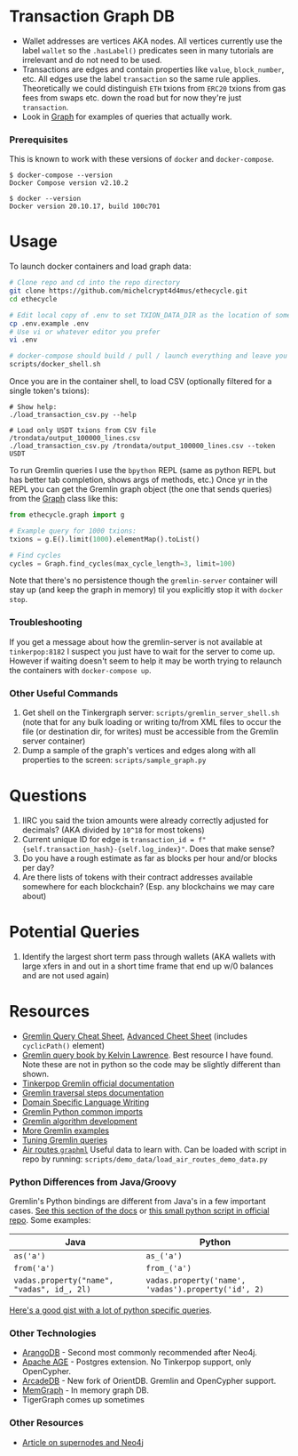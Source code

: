 # Transaction Graph DB
* Wallet addresses are vertices AKA nodes. All vertices currently use the label `wallet` so the `.hasLabel()` predicates seen in many tutorials are irrelevant and do not need to be used.
* Transactions are edges and contain properties like `value`, `block_number`, etc. All edges use the label `transaction` so the same rule applies. Theoretically we could distinguish `ETH` txions from `ERC20` txions from gas fees from swaps etc. down the road but for now they're just `transaction`.
* Look in [Graph](ethecycle/graph.py) for examples of queries that actually work.

### Prerequisites
This is known to work with these versions of `docker` and `docker-compose`.

```
$ docker-compose --version
Docker Compose version v2.10.2

$ docker --version
Docker version 20.10.17, build 100c701
```

# Usage
To launch docker containers and load graph data:

```bash
# Clone repo and cd into the repo directory
git clone https://github.com/michelcrypt4d4mus/ethecycle.git
cd ethecycle

# Edit local copy of .env to set TXION_DATA_DIR as the location of some txion CSVs
cp .env.example .env
# Use vi or whatever editor you prefer
vi .env

# docker-compose should build / pull / launch everything and leave you in a bash shell
scripts/docker_shell.sh
```

Once you are in the container shell, to load CSV (optionally filtered for a single token's txions):

```
# Show help:
./load_transaction_csv.py --help

# Load only USDT txions from CSV file /trondata/output_100000_lines.csv
./load_transaction_csv.py /trondata/output_100000_lines.csv --token USDT
```

To run Gremlin queries I use the `bpython` REPL (same as python REPL but has better tab completion, shows args of methods, etc.) Once yr in the REPL you can get the Gremlin graph object (the one that sends queries) from the [Graph](ethecycle/graph.py) class like this:

```python
from ethecycle.graph import g

# Example query for 1000 txions:
txions = g.E().limit(1000).elementMap().toList()

# Find cycles
cycles = Graph.find_cycles(max_cycle_length=3, limit=100)
```

Note that there's no persistence though the `gremlin-server` container will stay up (and keep the graph in memory) til you explicitly stop it with `docker stop`.

### Troubleshooting
If you get a message about how the gremlin-server is not available at `tinkerpop:8182` I suspect you just have to wait for the server to come up.  However if waiting doesn't seem to help it may be worth trying to relaunch the containers with `docker-compose up`.

### Other Useful Commands
1. Get shell on the Tinkergraph server: `scripts/gremlin_server_shell.sh` (note that for any bulk loading or writing to/from XML files to occur the file (or destination dir, for writes) must be accessible from the Gremlin server container)
1. Dump a sample of the graph's vertices and edges along with all properties to the screen: `scripts/sample_graph.py`

# Questions
1. IIRC you said the txion amounts were already correctly adjusted for decimals?  (AKA divided by `10^18` for most tokens)
1. Current unique ID for edge is `transaction_id = f"{self.transaction_hash}-{self.log_index}"`. Does that make sense?
1. Do you have a rough estimate as far as blocks per hour and/or blocks per day?
1. Are there lists of tokens with their contract addresses available somewhere for each blockchain? (Esp. any blockchains we may care about)

# Potential Queries
1. Identify the largest short term pass through wallets (AKA wallets with large xfers in and out in a short time frame that end up w/0 balances and are not used again)

# Resources
* [Gremlin Query Cheat Sheet](https://dkuppitz.github.io/gremlin-cheat-sheet/101.html), [Advanced Cheet Sheet](https://dkuppitz.github.io/gremlin-cheat-sheet/102.html) (includes `cyclicPath()` element)
* [Gremlin query book by Kelvin Lawrence](https://kelvinlawrence.net/book/Gremlin-Graph-Guide.html). Best resource I have found. Note these are not in python so the code may be slightly different than shown.
* [Tinkerpop Gremlin official documentation](https://tinkerpop.apache.org/docs/current/reference/#_tinkerpop_documentation)
* [Gremlin traversal steps documentation](https://tinkerpop.apache.org/docs/current/reference/#general-steps)
* [Domain Specific Language Writing](https://tinkerpop.apache.org/docs/current/reference/#gremlin-python-dsl)
* [Gremlin Python common imports](https://tinkerpop.apache.org/docs/current/reference/#python-imports)
* [Gremlin algorithm development](https://recolabs.dev/post/gremlin-python-algorithm-development-from-the-ground-up)
* [More Gremlin examples](https://www.doanduyhai.com/blog/?p=13374)
* [Tuning Gremlin queries](https://docs.aws.amazon.com/neptune/latest/userguide/gremlin-traversal-tuning.html)
* [Air routes `graphml`](https://raw.githubusercontent.com/krlawrence/graph/master/sample-data/air-routes-small-latest.graphml) Useful data to learn with. Can be loaded with script in repo by running: `scripts/demo_data/load_air_routes_demo_data.py`

### Python Differences from Java/Groovy

Gremlin's Python bindings are different from Java's in a few important cases. [See this section of the docs](https://github.com/apache/tinkerpop/blob/3.4-dev/docs/src/reference/gremlin-variants.asciidoc#differences-1) or [this small python script in official repo](https://github.com/apache/tinkerpop/blob/master/gremlin-python/src/main/python/example.py). Some examples:

| Java | Python |
|------|--------|
| `as('a')` | `as_('a')` |
| `from('a')` | `from_('a')` |
| `vadas.property("name", "vadas", id_, 2l)`  | `vadas.property('name', 'vadas').property('id', 2)` |

[Here's a good gist with a lot of python specific queries](https://gist.github.com/okram/f193d5616563a69ad5714a42c504276f).

### Other Technologies
* [ArangoDB](https://www.arangodb.com/) - Second most commonly recommended after Neo4j.
* [Apache AGE](https://age.apache.org) - Postgres extension. No Tinkerpop support, only OpenCypher.
* [ArcadeDB](https://arcadedb.com) - New fork of OrientDB. Gremlin and OpenCypher support.
* [MemGraph](https://memgraph.com) - In memory graph DB.
* TigerGraph comes up sometimes

### Other Resources
* [Article on supernodes and Neo4j](https://medium.com/neo4j/graph-modeling-all-about-super-nodes-d6ad7e11015b)
